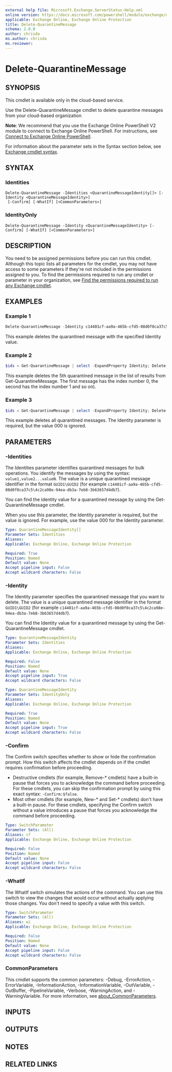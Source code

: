 ```yaml
---
external help file: Microsoft.Exchange.ServerStatus-Help.xml
online version: https://docs.microsoft.com/powershell/module/exchange/delete-quarantinemessage
applicable: Exchange Online, Exchange Online Protection
title: Delete-QuarantineMessage
schema: 2.0.0
author: chrisda
ms.author: chrisda
ms.reviewer:
---
```


# Delete-QuarantineMessage

## SYNOPSIS
This cmdlet is available only in the cloud-based service.

Use the Delete-QuarantineMessage cmdlet to delete quarantine messages from your cloud-based organization

**Note**: We recommend that you use the Exchange Online PowerShell V2 module to connect to Exchange Online PowerShell. For instructions, see [Connect to Exchange Online PowerShell](https://docs.microsoft.com/powershell/exchange/connect-to-exchange-online-powershell).

For information about the parameter sets in the Syntax section below, see [Exchange cmdlet syntax](https://docs.microsoft.com/powershell/exchange/exchange-cmdlet-syntax).

## SYNTAX

### Identities
```
Delete-QuarantineMessage -Identities <QuarantineMessageIdentity[]> [-Identity <QuarantineMessageIdentity>]
 [-Confirm] [-WhatIf] [<CommonParameters>]
```

### IdentityOnly
```
Delete-QuarantineMessage -Identity <QuarantineMessageIdentity> [-Confirm] [-WhatIf] [<CommonParameters>]
```

## DESCRIPTION
You need to be assigned permissions before you can run this cmdlet. Although this topic lists all parameters for the cmdlet, you may not have access to some parameters if they're not included in the permissions assigned to you. To find the permissions required to run any cmdlet or parameter in your organization, see [Find the permissions required to run any Exchange cmdlet](https://docs.microsoft.com/powershell/exchange/find-exchange-cmdlet-permissions).

## EXAMPLES

### Example 1
```powershell
Delete-QuarantineMessage -Identity c14401cf-aa9a-465b-cfd5-08d0f0ca37c5\4c2ca98e-94ea-db3a-7eb8-3b63657d4db7
```

This example deletes the quarantined message with the specified Identity value.

### Example 2
```powershell
$ids = Get-QuarantineMessage | select -ExpandProperty Identity; Delete-QuarantineMessage -Identity $ids[4]
```

This example deletes the 5th quarantined message in the list of results from Get-QuarantineMessage. The first message has the index number 0, the second has the index number 1 and so on).

### Example 3
```powershell
$ids = Get-QuarantineMessage | select -ExpandProperty Identity; Delete-QuarantineMessage -Identities $ids -Identity 000
```

This example deletes all quarantined messages. The Identity parameter is required, but the value 000 is ignored.

## PARAMETERS

### -Identities
The Identities parameter identifies quarantined messages for bulk operations. You identify the messages by using the syntax: `value1,value2...valueN`. The value is a unique quarantined message identifier in the format `GUID1\GUID2` (for example `c14401cf-aa9a-465b-cfd5-08d0f0ca37c5\4c2ca98e-94ea-db3a-7eb8-3b63657d4db7`).

You can find the identity value for a quarantined message by using the Get-QuarantineMessage cmdlet.

When you use this parameter, the Identity parameter is required, but the value is ignored. For example, use the value 000 for the Identity parameter.

```yaml
Type: QuarantineMessageIdentity[]
Parameter Sets: Identities
Aliases:
Applicable: Exchange Online, Exchange Online Protection

Required: True
Position: Named
Default value: None
Accept pipeline input: False
Accept wildcard characters: False
```

### -Identity
The Identity parameter specifies the quarantined message that you want to delete. The value is a unique quarantined message identifier in the format `GUID1\GUID2` (for example `c14401cf-aa9a-465b-cfd5-08d0f0ca37c5\4c2ca98e-94ea-db3a-7eb8-3b63657d4db7`).

You can find the Identity value for a quarantined message by using the Get-QuarantineMessage cmdlet.

```yaml
Type: QuarantineMessageIdentity
Parameter Sets: Identities
Aliases:
Applicable: Exchange Online, Exchange Online Protection

Required: False
Position: Named
Default value: None
Accept pipeline input: True
Accept wildcard characters: False
```

```yaml
Type: QuarantineMessageIdentity
Parameter Sets: IdentityOnly
Aliases:
Applicable: Exchange Online, Exchange Online Protection

Required: True
Position: Named
Default value: None
Accept pipeline input: True
Accept wildcard characters: False
```

### -Confirm
The Confirm switch specifies whether to show or hide the confirmation prompt. How this switch affects the cmdlet depends on if the cmdlet requires confirmation before proceeding.

- Destructive cmdlets (for example, Remove-\* cmdlets) have a built-in pause that forces you to acknowledge the command before proceeding. For these cmdlets, you can skip the confirmation prompt by using this exact syntax: `-Confirm:$false`.
- Most other cmdlets (for example, New-\* and Set-\* cmdlets) don't have a built-in pause. For these cmdlets, specifying the Confirm switch without a value introduces a pause that forces you acknowledge the command before proceeding.

```yaml
Type: SwitchParameter
Parameter Sets: (All)
Aliases: cf
Applicable: Exchange Online, Exchange Online Protection

Required: False
Position: Named
Default value: None
Accept pipeline input: False
Accept wildcard characters: False
```

### -WhatIf
The WhatIf switch simulates the actions of the command. You can use this switch to view the changes that would occur without actually applying those changes. You don't need to specify a value with this switch.

```yaml
Type: SwitchParameter
Parameter Sets: (All)
Aliases: wi
Applicable: Exchange Online, Exchange Online Protection

Required: False
Position: Named
Default value: None
Accept pipeline input: False
Accept wildcard characters: False
```

### CommonParameters
This cmdlet supports the common parameters: -Debug, -ErrorAction, -ErrorVariable, -InformationAction, -InformationVariable, -OutVariable, -OutBuffer, -PipelineVariable, -Verbose, -WarningAction, and -WarningVariable. For more information, see [about_CommonParameters](https://go.microsoft.com/fwlink/p/?LinkID=113216).

## INPUTS

###  

## OUTPUTS

###  

## NOTES

## RELATED LINKS
